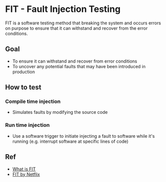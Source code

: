 # FIT - Fault Injection Testing
FIT is a software testing method that breaking the system and occurs errors on purpose to ensure that it can withstand and recover from the error conditions.

## Goal
- To ensure it can withstand and recover from error conditions
- To uncover any potential faults that may have been introduced in production

## How to test
### Compile time injection
- Simulates faults by modifying the source code

### Run time injection
- Use a software trigger to initiate injecting a fault to software while it's running
(e.g. interrupt software at specific lines of code)

## Ref
- [What is FIT](https://searchsoftwarequality.techtarget.com/definition/fault-injection-testing)
- [FIT by Netflix](https://medium.com/netflix-techblog/fit-failure-injection-testing-35d8e2a9bb2)
